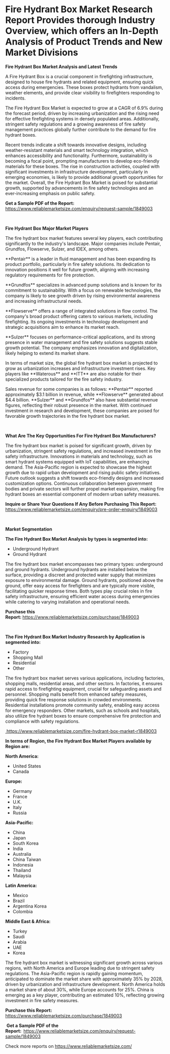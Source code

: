 <p><h1>Fire Hydrant Box Market Research Report Provides thorough Industry Overview, which offers an In-Depth Analysis of Product Trends and New Market Divisions</h1></p><p><strong>Fire Hydrant Box Market Analysis and Latest Trends</strong></p>
<p><p>A Fire Hydrant Box is a crucial component in firefighting infrastructure, designed to house fire hydrants and related equipment, ensuring quick access during emergencies. These boxes protect hydrants from vandalism, weather elements, and provide clear visibility to firefighters responding to incidents.</p><p>The Fire Hydrant Box Market is expected to grow at a CAGR of 6.9% during the forecast period, driven by increasing urbanization and the rising need for effective firefighting systems in densely populated areas. Additionally, stringent safety regulations and a growing awareness of fire safety management practices globally further contribute to the demand for fire hydrant boxes. </p><p>Recent trends indicate a shift towards innovative designs, including weather-resistant materials and smart technology integration, which enhances accessibility and functionality. Furthermore, sustainability is becoming a focal point, prompting manufacturers to develop eco-friendly materials for these boxes. The rise in construction activities, coupled with significant investments in infrastructure development, particularly in emerging economies, is likely to provide additional growth opportunities for the market. Overall, the Fire Hydrant Box Market is poised for substantial growth, supported by advancements in fire safety technologies and an ever-increasing emphasis on public safety.</p></p>
<p><strong>Get a Sample PDF of the Report:&nbsp;</strong> <a href="https://www.reliablemarketsize.com/enquiry/request-sample/1849003?utm_campaign=3217&utm_medium=2&utm_source=Github&utm_content=ia&utm_term=11042025&utm_id=fire-hydrant-box">https://www.reliablemarketsize.com/enquiry/request-sample/1849003</a></p>
<p>&nbsp;</p>
<p><strong>Fire Hydrant Box Major Market Players</strong></p>
<p><p>The fire hydrant box market features several key players, each contributing significantly to the industry's landscape. Major companies include Pentair, Grundfos, Flowserve, Sulzer, and IDEX, among others.</p><p>**Pentair** is a leader in fluid management and has been expanding its product portfolio, particularly in fire safety solutions. Its dedication to innovation positions it well for future growth, aligning with increasing regulatory requirements for fire protection.</p><p>**Grundfos** specializes in advanced pump solutions and is known for its commitment to sustainability. With a focus on renewable technologies, the company is likely to see growth driven by rising environmental awareness and increasing infrastructural needs. </p><p>**Flowserve** offers a range of integrated solutions in flow control. The company's broad product offering caters to various markets, including firefighting. Its ongoing investments in technology development and strategic acquisitions aim to enhance its market reach.</p><p>**Sulzer** focuses on performance-critical applications, and its strong presence in water management and fire safety solutions suggests stable growth potential. The company emphasizes innovation and digitalization, likely helping to extend its market share.</p><p>In terms of market size, the global fire hydrant box market is projected to grow as urbanization increases and infrastructure investment rises. Key players like **Waterous** and **ITT** are also notable for their specialized products tailored for the fire safety industry.</p><p>Sales revenue for some companies is as follows: **Pentair** reported approximately $3.1 billion in revenue, while **Flowserve** generated about $4.4 billion. **Sulzer** and **Grundfos** also have substantial revenue figures, reflecting their robust presence in the market. With continued investment in research and development, these companies are poised for favorable growth trajectories in the fire hydrant box market.</p></p>
<p>&nbsp;</p>
<p><strong>What Are The Key Opportunities For Fire Hydrant Box Manufacturers?</strong></p>
<p><p>The fire hydrant box market is poised for significant growth, driven by urbanization, stringent safety regulations, and increased investment in fire safety infrastructure. Innovations in materials and technology, such as smart hydrant systems equipped with IoT capabilities, are enhancing demand. The Asia-Pacific region is expected to showcase the highest growth due to rapid urban development and rising public safety initiatives. Future outlook suggests a shift towards eco-friendly designs and increased customization options. Continuous collaboration between government bodies and private sectors will further propel market expansion, making fire hydrant boxes an essential component of modern urban safety measures.</p></p>
<p><strong>Inquire or Share Your Questions If Any Before Purchasing This Report:</strong> <a href="https://www.reliablemarketsize.com/enquiry/pre-order-enquiry/1849003?utm_campaign=3217&utm_medium=2&utm_source=Github&utm_content=ia&utm_term=11042025&utm_id=fire-hydrant-box">https://www.reliablemarketsize.com/enquiry/pre-order-enquiry/1849003</a></p>
<p>&nbsp;</p>
<p><strong>Market Segmentation</strong></p>
<p><strong>The Fire Hydrant Box Market Analysis by types is segmented into:</strong></p>
<p><ul><li>Underground Hydrant</li><li>Ground Hydrant</li></ul></p>
<p><p>The fire hydrant box market encompasses two primary types: underground and ground hydrants. Underground hydrants are installed below the surface, providing a discreet and protected water supply that minimizes exposure to environmental damage. Ground hydrants, positioned above the ground, offer easy access for firefighters and are typically more visible, facilitating quicker response times. Both types play crucial roles in fire safety infrastructure, ensuring efficient water access during emergencies while catering to varying installation and operational needs.</p></p>
<p><strong>Purchase this Report:&nbsp;</strong><a href="https://www.reliablemarketsize.com/purchase/1849003?utm_campaign=3217&utm_medium=2&utm_source=Github&utm_content=ia&utm_term=11042025&utm_id=fire-hydrant-box">https://www.reliablemarketsize.com/purchase/1849003</a></p>
<p>&nbsp;</p>
<p><strong>The Fire Hydrant Box Market Industry Research by Application is segmented into:</strong></p>
<p><ul><li>Factory</li><li>Shopping Mall</li><li>Residential</li><li>Other</li></ul></p>
<p><p>The fire hydrant box market serves various applications, including factories, shopping malls, residential areas, and other sectors. In factories, it ensures rapid access to firefighting equipment, crucial for safeguarding assets and personnel. Shopping malls benefit from enhanced safety measures, providing quick fire response solutions in crowded environments. Residential installations promote community safety, enabling easy access for emergency responders. Other markets, such as schools and hospitals, also utilize fire hydrant boxes to ensure comprehensive fire protection and compliance with safety regulations.</p></p>
<p><a href="https://www.reliablemarketsize.com/fire-hydrant-box-market-r1849003?utm_campaign=3217&utm_medium=2&utm_source=Github&utm_content=ia&utm_term=11042025&utm_id=fire-hydrant-box">&nbsp;https://www.reliablemarketsize.com/fire-hydrant-box-market-r1849003</a></p>
<p><strong>In terms of Region, the Fire Hydrant Box Market Players available by Region are:</strong></p>
<p>
    <p> <strong> North America: </strong>
        <ul>
            <li>United States</li>
            <li>Canada</li>
        </ul>
        </p> 
    <p> <strong> Europe: </strong>
        <ul>
            <li>Germany</li>
            <li>France</li>
            <li>U.K.</li>
            <li>Italy</li>
            <li>Russia</li>
        </ul>
        </p> 
    <p> <strong> Asia-Pacific: </strong>
        <ul>
            <li>China</li>
            <li>Japan</li>
            <li>South Korea</li>
            <li>India</li>
            <li>Australia</li>
            <li>China Taiwan</li>
            <li>Indonesia</li>
            <li>Thailand</li>
            <li>Malaysia</li>
        </ul>
        </p> 
    <p> <strong> Latin America: </strong>
        <ul>
            <li>Mexico</li>
            <li>Brazil</li>
            <li>Argentina Korea</li>
            <li>Colombia</li>
        </ul>
        </p> 
    <p> <strong> Middle East & Africa: </strong>
        <ul>
            <li>Turkey</li>
            <li>Saudi</li>
            <li>Arabia</li>
            <li>UAE</li>
            <li>Korea</li>
        </ul>
    </p>
    </p>
<p><p>The fire hydrant box market is witnessing significant growth across various regions, with North America and Europe leading due to stringent safety regulations. The Asia-Pacific region is rapidly gaining momentum, anticipated to dominate the market share with approximately 35% by 2028, driven by urbanization and infrastructure development. North America holds a market share of about 30%, while Europe accounts for 25%. China is emerging as a key player, contributing an estimated 10%, reflecting growing investment in fire safety measures.</p></p>
<p><strong>Purchase this Report: </strong><a href="https://www.reliablemarketsize.com/purchase/1849003?utm_campaign=3217&utm_medium=2&utm_source=Github&utm_content=ia&utm_term=11042025&utm_id=fire-hydrant-box">https://www.reliablemarketsize.com/purchase/1849003</a></p>
<p>&nbsp;<strong>Get a Sample PDF of the Report:&nbsp;&nbsp;</strong><a href="https://www.reliablemarketsize.com/enquiry/request-sample/1849003?utm_campaign=3217&utm_medium=2&utm_source=Github&utm_content=ia&utm_term=11042025&utm_id=fire-hydrant-box">https://www.reliablemarketsize.com/enquiry/request-sample/1849003</a></p>
<p><strong></strong></p>
<p>Check more reports on <a href="https://www.reliablemarketsize.com/?utm_campaign=3217&utm_medium=2&utm_source=Github&utm_content=ia&utm_term=11042025&utm_id=fire-hydrant-box">https://www.reliablemarketsize.com/</a></p>